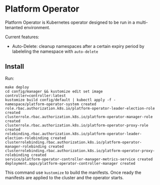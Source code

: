 # Platform Operator

Platform Operator is Kubernetes operator designed to be run in a multi-tenanted environment.

Current features:

* Auto-Delete: cleanup namespaces after a certain expiry period by labeleling the namespace with `auto-delete`

## Install

Run:

```console
make deploy
cd config/manager && kustomize edit set image controller=controller:latest
kustomize build config/default | kubectl apply -f -
namespace/platform-operator-system created
role.rbac.authorization.k8s.io/platform-operator-leader-election-role created
clusterrole.rbac.authorization.k8s.io/platform-operator-manager-role created
clusterrole.rbac.authorization.k8s.io/platform-operator-proxy-role created
rolebinding.rbac.authorization.k8s.io/platform-operator-leader-election-rolebinding created
clusterrolebinding.rbac.authorization.k8s.io/platform-operator-manager-rolebinding created
clusterrolebinding.rbac.authorization.k8s.io/platform-operator-proxy-rolebinding created
service/platform-operator-controller-manager-metrics-service created
deployment.apps/platform-operator-controller-manager created
```

This command use `kustomize` to build the manifests. Once ready the manifests are applied to the cluster and the operator starts.
